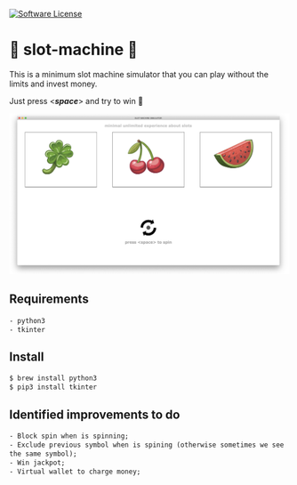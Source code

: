 [![Software License](https://img.shields.io/badge/license-MIT-brightgreen.svg?style=flat-square)](LICENSE.md)

# 🎰 slot-machine 🎰
This is a minimum slot machine simulator that you can play without the limits and invest money.

Just press <***space***> and try to win 🤘

![alt text](https://github.com/cristianoperdigao/slot-machine/blob/master/screenshot.png)

## Requirements

    - python3 
    - tkinter
    
## Install

    $ brew install python3
    $ pip3 install tkinter
    
## Identified improvements to do
    - Block spin when is spinning;
    - Exclude previous symbol when is spining (otherwise sometimes we see the same symbol);
    - Win jackpot;
    - Virtual wallet to charge money;
